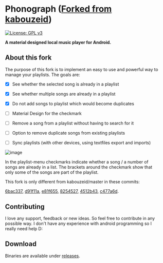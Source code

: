 # Phonograph ([Forked from kabouzeid](https://github.com/kabouzeid/Phonograph))

[![License: GPL v3](https://img.shields.io/badge/License-GPL%20v3-blue.svg)](https://github.com/kabouzeid/Phonograph/blob/master/LICENSE.txt)

**A material designed local music player for Android.**

## About this fork
The purpose of this fork is to implement an easy to use and powerful way to manage your playlists. The goals are:
- [x] See whether the selected song is already in a playlist
- [x] See whether multiple songs are already in a playlist
- [x] Do not add songs to playlist which would become duplicates
- [ ] Material Design for the checkmark
- [ ] Remove a song from a playlist without having to search for it
- [ ] Option to remove duplicate songs from existing playlists
- [ ] Sync playlists (with other devices, using textfiles export and imports)


![image](https://user-images.githubusercontent.com/33571916/52509049-01e1c300-2bf7-11e9-979a-8cf872436ec2.png)

In the playlist-menu checkmarks indicate whether a song / a number of songs are already in a list.
The brackets around the checkmark show that only some of the songs are part of the playlist.

This fork is only different from kabouzeid/master in these commits: 

[6bac337](https://github.com/Sogolumbo/Phonograph/commit/6bac3379636d97a68f50ebb1672654ef1aa310fb),
[d91f11a](https://github.com/Sogolumbo/Phonograph/commit/d91f11ad068192806979da79a0d089835d574524),
[e81f655](https://github.com/Sogolumbo/Phonograph/commit/e81f655c802bb2953d6e6d093cc3a1c774b897c4),
[8254527](https://github.com/Sogolumbo/Phonograph/commit/8254527339ba7e8acd5cc522b34e3ee724ba9b5a),
[4512b43](https://github.com/Sogolumbo/Phonograph/commit/4512b43529231a57636b7d62fcbade9fb81329b9),
[c477a6d](https://github.com/Sogolumbo/Phonograph/commit/c477a6db7713f73f4252040eb4990b3ff97d9595).

## Contributing
I love any support, feedback or new ideas. So feel free to contribute in any possible way. I don't have any experience with android programming so I really need help D:

## Download
Binaries are available under [releases](https://github.com/Sogolumbo/Phonograph/releases).
